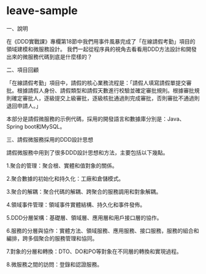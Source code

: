 # leave-sample
一、說明

在《DDD實戰課》專欄第18節中我們用事件風暴完成了「在線請假考勤」項目的領域建模和微服務設計。
我們一起從程序員的視角去看看用DDD方法設計和開發出來的微服務代碼到底是什麼樣的？

二、項目回顧

「在線請假考勤」項目中，請假的核心業務流程是：「請假人填寫請假單提交審批。根據請假人身份、請假類型和請假天數進行校驗並確定審批規則。根據審批規則確定審批人，逐級提交上級審批，逐級核批通過則完成審批，否則審批不通過則退回申請人。」

本部分是請假微服務的示例代碼，採用的開發語言和數據庫分別是：Java、Spring boot和MySQL。

三、請假微服務採用的DDD設計思想

請假微服務中用到了很多DDD設計思想和方法，主要包括以下幾點。

1.聚合的管理：聚合根、實體和值對象的關係。

2.聚合數據的初始化和持久化：工廠和倉儲模式。

3.聚合的解耦：聚合代碼的解耦、跨聚合的服務調用和對象解耦。

4.領域事件管理：領域事件實體結構、持久化和事件發佈。

5.DDD分層架構：基礎層、領域層、應用層和用戶接口層的協作。

6.服務的分層與協作：實體方法、領域服務、應用服務、接口服務，服務的組合和編排，跨多個聚合的服務管理和協同。

7.對象的分層和轉換：DTO、DO和PO等對象在不同層的轉換和實現過程。

8.微服務之間的訪問：登錄和認證服務。
